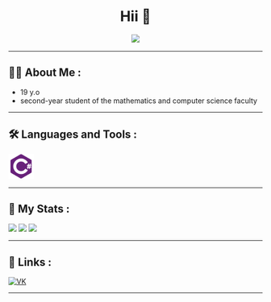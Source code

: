 <h1 align="center">Hii 👋</h1>
<div id="header" align="center">
  <img src="https://github.com/dlaliev/dlaliev/assets/114468575/da98fba6-aeeb-4776-a7fc-0677af482ee3" width="500"/>
</div>

<hr>


## 👨‍💻 About Me :
- 19 y.o
- second-year student of the mathematics and computer science faculty

<hr> 

## 🛠️ Languages and Tools :

<div id="tools"> 
  <img src="https://github.com/devicons/devicon/blob/master/icons/csharp/csharp-plain.svg" alt="C#" width="50" height="50"/>
</div>

<hr>

  
 ## 🎯 My Stats :
 ![](http://github-profile-summary-cards.vercel.app/api/cards/profile-details?username=dlaliev&theme=2077)
 ![](http://github-profile-summary-cards.vercel.app/api/cards/repos-per-language?username=dlaliev&theme=2077)
 ![](http://github-profile-summary-cards.vercel.app/api/cards/stats?username=dlaliev&theme=2077)
  

<hr>

## 🔗 Links :

<div id="links">
  <a href="https://vk.com/trashybutcute">
    <img src="https://img.icons8.com/color/256/vk-circled.png" alt="VK" width="50" height="50"/>
  </a>
</div>

<hr>



